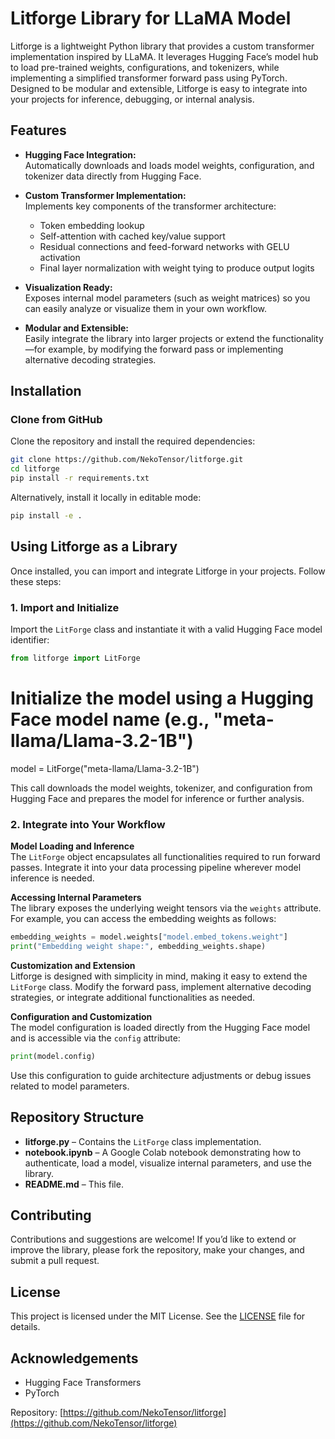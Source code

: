 # Litforge Library for LLaMA Model

Litforge is a lightweight Python library that provides a custom transformer implementation inspired by LLaMA. It leverages Hugging Face’s model hub to load pre-trained weights, configurations, and tokenizers, while implementing a simplified transformer forward pass using PyTorch. Designed to be modular and extensible, Litforge is easy to integrate into your projects for inference, debugging, or internal analysis.

## Features

- **Hugging Face Integration:**  
  Automatically downloads and loads model weights, configuration, and tokenizer data directly from Hugging Face.

- **Custom Transformer Implementation:**  
  Implements key components of the transformer architecture:
  - Token embedding lookup
  - Self-attention with cached key/value support
  - Residual connections and feed-forward networks with GELU activation
  - Final layer normalization with weight tying to produce output logits

- **Visualization Ready:**  
  Exposes internal model parameters (such as weight matrices) so you can easily analyze or visualize them in your own workflow.

- **Modular and Extensible:**  
  Easily integrate the library into larger projects or extend the functionality—for example, by modifying the forward pass or implementing alternative decoding strategies.

## Installation

### Clone from GitHub

Clone the repository and install the required dependencies:

```bash
git clone https://github.com/NekoTensor/litforge.git
cd litforge
pip install -r requirements.txt
```
Alternatively, install it locally in editable mode:
```bash
pip install -e .
```
## Using Litforge as a Library

Once installed, you can import and integrate Litforge in your projects. Follow these steps:

### 1. Import and Initialize

Import the `LitForge` class and instantiate it with a valid Hugging Face model identifier:

```python
from litforge import LitForge
```

# Initialize the model using a Hugging Face model name (e.g., "meta-llama/Llama-3.2-1B")
model = LitForge("meta-llama/Llama-3.2-1B")

This call downloads the model weights, tokenizer, and configuration from Hugging Face and prepares the model for inference or further analysis.

### 2. Integrate into Your Workflow

**Model Loading and Inference**  
The `LitForge` object encapsulates all functionalities required to run forward passes. Integrate it into your data processing pipeline wherever model inference is needed.

**Accessing Internal Parameters**  
The library exposes the underlying weight tensors via the `weights` attribute. For example, you can access the embedding weights as follows:

```python
embedding_weights = model.weights["model.embed_tokens.weight"]
print("Embedding weight shape:", embedding_weights.shape)
```
**Customization and Extension**  
Litforge is designed with simplicity in mind, making it easy to extend the `LitForge` class. Modify the forward pass, implement alternative decoding strategies, or integrate additional functionalities as needed.

**Configuration and Customization**  
The model configuration is loaded directly from the Hugging Face model and is accessible via the `config` attribute:

```python
print(model.config)
```
Use this configuration to guide architecture adjustments or debug issues related to model parameters.

## Repository Structure

- **litforge.py** – Contains the `LitForge` class implementation.
- **notebook.ipynb** – A Google Colab notebook demonstrating how to authenticate, load a model, visualize internal parameters, and use the library.
- **README.md** – This file.

## Contributing

Contributions and suggestions are welcome! If you’d like to extend or improve the library, please fork the repository, make your changes, and submit a pull request.

## License

This project is licensed under the MIT License. See the [LICENSE](LICENSE) file for details.

## Acknowledgements

- Hugging Face Transformers
- PyTorch

Repository: [https://github.com/NekoTensor/litforge](https://github.com/NekoTensor/litforge)



